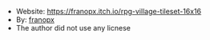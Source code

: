 - Website: https://franopx.itch.io/rpg-village-tileset-16x16
- By: [franopx](https://franopx.itch.io/)
- The author did not use any licnese
